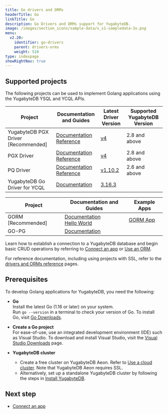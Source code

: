 ```yaml
---
title: Go drivers and ORMs
headerTitle: Go
linkTitle: Go
description: Go Drivers and ORMs support for YugabyteDB.
image: /images/section_icons/sample-data/s_s1-sampledata-3x.png
menu:
  v2.20:
    identifier: go-drivers
    parent: drivers-orms
    weight: 510
type: indexpage
showRightNav: true
---
```


## Supported projects

The following projects can be used to implement Golang applications using the YugabyteDB YSQL and YCQL APIs.

| Project | Documentation and Guides | Latest Driver Version | Supported YugabyteDB Version |
| ------- | ------------------------ | ------------------------ | ---------------------|
| YugabyteDB PGX Driver [Recommended] | [Documentation](yb-pgx/)<br /> [Reference](../../reference/drivers/go/yb-pgx-reference/) | [v4](https://pkg.go.dev/github.com/yugabyte/pgx/) | 2.8 and above
| PGX Driver | [Documentation](pgx/)<br />[Reference](../../reference/drivers/go/pgx-reference/) | [v4](https://pkg.go.dev/github.com/jackc/pgx/) | 2.8 and above
| PQ Driver | [Documentation](pq/)<br />[Reference](../../reference/drivers/go/pq-reference/) | [v1.10.2](https://github.com/lib/pq/releases/tag/v1.10.2/) | 2.6 and above
| YugabyteDB Go Driver for YCQL | [Documentation](ycql) | [3.16.3](https://github.com/yugabyte/gocql) | |

| Project | Documentation and Guides | Example Apps |
| ------- | ------------------------ | ------------- |
| GORM [Recommended] | [Documentation](gorm/) <br/> [Hello World](../orms/go/ysql-gorm)| [GORM App](https://github.com/YugabyteDB-Samples/orm-examples/tree/master/golang/gorm)
| GO-PG | [Documentation](pg/) |

Learn how to establish a connection to a YugabyteDB database and begin basic CRUD operations by referring to [Connect an app](yb-pgx/) or [Use an ORM](gorm/).

For reference documentation, including using projects with SSL, refer to the [drivers and ORMs reference](../../reference/drivers/go/pgx-reference/) pages.

## Prerequisites

To develop Golang applications for YugabyteDB, you need the following:

- **Go**\
  Install the latest Go (1.16 or later) on your system.\
  Run `go --version` in a terminal to check your version of Go. To install Go, visit [Go Downloads](https://golang.org/dl/).

- **Create a Go project**\
  For ease-of-use, use an integrated development environment (IDE) such as Visual Studio. To download and install Visual Studio, visit the [Visual Studio Downloads](https://visualstudio.microsoft.com/downloads/) page.

- **YugabyteDB cluster**
  - Create a free cluster on YugabyteDB Aeon. Refer to [Use a cloud cluster](/preview/quick-start-yugabytedb-managed/). Note that YugabyteDB Aeon requires SSL.
  - Alternatively, set up a standalone YugabyteDB cluster by following the steps in [Install YugabyteDB](/preview/quick-start/).

## Next step

- [Connect an app](yb-pgx/)
